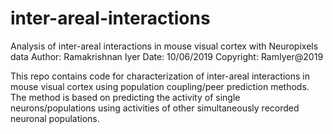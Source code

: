 # inter-areal-interactions
Analysis of inter-areal interactions in mouse visual cortex with Neuropixels data
Author: Ramakrishnan Iyer
Date: 10/06/2019
Copyright: RamIyer@2019

This repo contains code for characterization of inter-areal interactions in mouse visual cortex using population coupling/peer prediction methods. The method is based on predicting the activity of single neurons/populations using activities of other simultaneously recorded neuronal populations. 
